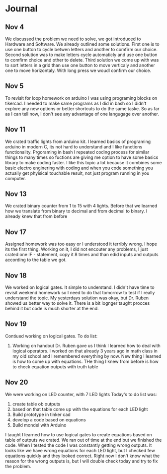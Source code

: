 # Journal

Nov 4
-------
We discussed the problem we need to solve, we got introduced to Hardware and Software. We already outlined some solutions. First one is to use one button to cycle betwen letters and another to comfirm our choice. Second solution was to make letters cycle automaticly and use one button to comfirm choice and other to delete. Third solution we come up with was to sort letters in a grid than use one button to move verticaly and another one to move horizontaly. With long press we woudl confirm our choice. 

Nov 5
-------
To revisit for loop homework on arduino I was using programing blocks on tikercad. I needed to make same programs as I did in bash so I didn't explore any new options or better shortcuts to do the same taske. So as far as I can tell now, I don't see any advantage of one langugage over another.

Nov 11
------
We crated traffic lights from arduino kit. I learned basics of programing arduino in modern C, its not hard to understand and I like functions functionality. Prgoraming in bash I repeated coding process for similar things to many times so fuctions are giving me option to have some basics library to make coding faster. I like this topic a lot because it combines some basic electro enginering with coding and when you code something you actually get phyisical touchable result, not just program running in you computer.

Nov 13
-------
We crated binary counter from 1 to 15 with 4 lights. Before that we learned how we translate from binary to decimal and from decimal to binary. I already knew that from before

Nov 17
--------
Assigned homework was too easy or I understood it terribly wrong. I hope its the first thing. Working on it, I did not encouter any problems, I just crated one IF - statement, copy it 8 times and than edid inputs and outputs according to the table we got.

Nov 18
-----
We worked on logical gates. It simple to understand. I didn't have time to revisit weekend homework so I need to do that tomorrow to test if I really understand the topic. My yesterdays solution was okay, but Dr. Ruben showed us better way to solve it. There is a bit lognger taught procces behind it but code is much shorter at the end.

Nov 19
-----
Contiued working on logical gates. 
To do list:
1. Working on handout Dr. Ruben gave us
I think I learned how to deal with logical operators. I worked on that already 3 years ago in math class in my old school and I remembered everything by now. New thing I learned is how to come up with equations. THe thing I knew from before is how to check equation outputs with truth table

Nov 20
-------
We were working on LED counter, with 7 LED lights
Today's to do list was:
1. create table ob outputs
1. based on that table come up with the equations for each LED light
1. Build prototype in tinker cad
1. develop a code based on equations
1. Build mondel with Arduino

I taught I learned how to use logical gates to create equations based on table of outputs we crated. We ran out of time at the end but we finished the code. When I tested the code I was constantly getting wrong outputs. It looks like we have wrong equations for each LED light, but I checked few equations quickly and they looked correct. Right now I don't know what the reason for the wrong outputs is, but I will double check today and try to fix the problem.
